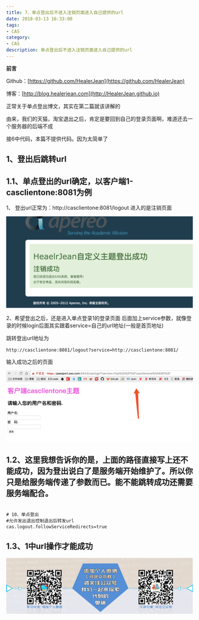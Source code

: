 ```yaml
---
title: 7、单点登出后不进入注销页面进入自己提供的url
date: 2018-03-13 16:33:00
tags: 
- CAS
category: 
- CAS
description: 单点登出后不进入注销页面进入自己提供的url
---
```

**前言**     

 Github：[https://github.com/HealerJean](https://github.com/HealerJean)         

 博客：[http://blog.healerjean.com](http://HealerJean.github.io)             



正常关于单点登出博文，其实在第二篇就该讲解的      

由来，我们的天猫，淘宝退出之后，肯定是要回到自己的登录页面啊，难道还去一个服务器的后端不成   


接6中代码，本篇不提供代码。因为太简单了



## 1、登出后跳转url    



## 1.1、单点登出的url确定，以客户端1-casclientone:8081为例    



1、 登出url正常为：http://casclientone:8081/logout 进入的是注销页面    



 ![WX20180313-151123@2x](https://raw.githubusercontent.com/HealerJean/HealerJean.github.io/master/blogImages/WX20180313-151123@2x.png)





2、希望登出之后，还是进入单点登录1的登录页面 后面加上service参数，就像登录的时候login后面其实跟着service=自己的url地址(一般是首页地址)    



跳转登出url地址为 	  



```
http://casclientone:8081/logout?service=http://casclientone:8081/
```


输入成功之后的页面

![WX20180313-160203@2x](https://raw.githubusercontent.com/HealerJean/HealerJean.github.io/master/blogImages/WX20180313-160203@2x.png)


## 1.2、这里我想告诉你的是，上面的路径直接写上还不能成功，因为登出说白了是服务端开始维护了。所以你只是给服务端传递了参数而已。能不能跳转成功还需要服务端配合。




```

# 10、单点登出
#允许发出退出控制退出后转发url
cas.logout.followServiceRedirects=true

```
## 1.3、1中url操作才能成功

  



![ContactAuthor](https://raw.githubusercontent.com/HealerJean/HealerJean.github.io/master/assets/img/artical_bottom.jpg)  



<!-- Gitalk 评论 start  -->

<link rel="stylesheet" href="https://unpkg.com/gitalk/dist/gitalk.css">
<script src="https://unpkg.com/gitalk@latest/dist/gitalk.min.js"></script> 
<div id="gitalk-container"></div>    
 <script type="text/javascript">
    var gitalk = new Gitalk({
		clientID: `1d164cd85549874d0e3a`,
		clientSecret: `527c3d223d1e6608953e835b547061037d140355`,
		repo: `HealerJean.github.io`,
		owner: 'HealerJean',
		admin: ['HealerJean'],
		id: 'dhsqkI519mshPC0S',
    });
    gitalk.render('gitalk-container');
</script> 

<!-- Gitalk end -->

